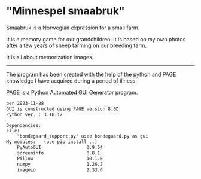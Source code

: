 # "Minnespel smaabruk"

Smaabruk is a Norwegian expression for a small farm.

It is a memory game for our grandchildren. It is based on my own photos after a few years of sheep farming on our breeding farm.



It is all about memorization images.

---

The program has been created with the help of the python and PAGE knowledge I have acquired during a period of illness.

PAGE is a Python Automated GUI Generator program.



```tex
per 2023-11-28
GUI is constructed using PAGE version 8.0D
Python ver. : 3.10.12

Dependencies:
File: 
    "bondegaard_support.py" usee bondegaard.py as gui
My modules:   (use pip install ..)
    PyAutoGUI                 0.9.54
    screeninfo                0.8.1
    Pillow                    10.1.0
    numpy                     1.26.2
    imageio                   2.33.0
```
